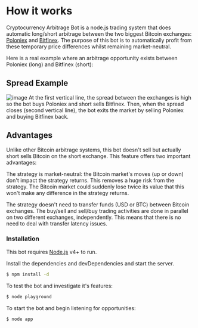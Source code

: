# How it works  

Cryptocurrency Arbitrage Bot is a node.js trading system that does automatic long/short arbitrage between the two biggest Bitcoin exchanges: [Poloniex](https://poloniex.com/) and [Bitfinex](https://www.bitfinex.com/). The purpose of this bot is to automatically profit from these temporary price differences whilst remaining market-neutral. 

Here is a real example where an arbitrage opportunity exists between Poloniex (long) and Bitfinex (short):

## Spread Example

![image](http://imgur.com/t9Pnjz1)
At the first vertical line, the spread between the exchanges is high so the bot buys Poloniex and short sells Bitfinex. Then, when the spread closes (second vertical line), the bot exits the market by selling Poloniex and buying Bitfinex back.

## Advantages

Unlike other Bitcoin arbitrage systems, this bot doesn't sell but actually short sells Bitcoin on the short exchange. This feature offers two important advantages:

The strategy is market-neutral: the Bitcoin market's moves (up or down) don't impact the strategy returns. This removes a huge risk from the strategy. The Bitcoin market could suddenly lose twice its value that this won't make any difference in the strategy returns.

The strategy doesn't need to transfer funds (USD or BTC) between Bitcoin exchanges. The buy/sell and sell/buy trading activities are done in parallel on two different exchanges, independently. This means that there is no need to deal with transfer latency issues.


### Installation

This bot requires [Node.js](https://nodejs.org/) v4+ to run.

Install the dependencies and devDependencies and start the server.

```sh
$ npm install -d
```

To test the bot and investigate it's features:
```sh
$ node playground
```

To start the bot and begin listening for opportunities:
```sh
$ node app
```